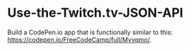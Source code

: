 # Use-the-Twitch.tv-JSON-API
Build a CodePen.io app that is functionally similar to this: https://codepen.io/FreeCodeCamp/full/Myvqmo/.
